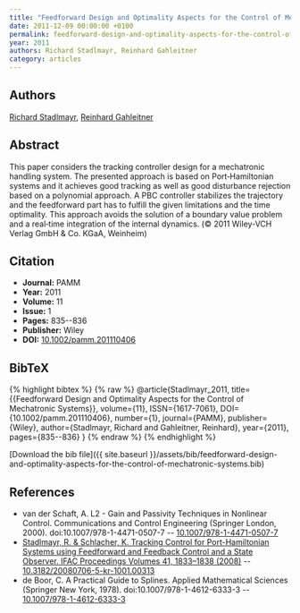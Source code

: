 ```yaml
---
title: "Feedforward Design and Optimality Aspects for the Control of Mechatronic Systems"
date: 2011-12-09 00:00:00 +0100
permalink: feedforward-design-and-optimality-aspects-for-the-control-of-mechatronic-systems
year: 2011
authors: Richard Stadlmayr, Reinhard Gahleitner
category: articles
---
```

 
## Authors
[Richard Stadlmayr](authors/richard-stadlmayr), [Reinhard Gahleitner](authors/reinhard-gahleitner)
 
## Abstract
This paper considers the tracking controller design for a mechatronic handling system. The presented approach is based on Port‐Hamiltonian systems and it achieves good tracking as well as good disturbance rejection based on a polynomial approach. A PBC controller stabilizes the trajectory and the feedforward part has to fulfill the given limitations and the time optimality. This approach avoids the solution of a boundary value problem and a real‐time integration of the internal dynamics. (© 2011 Wiley‐VCH Verlag GmbH &amp; Co. KGaA, Weinheim)
 
## Citation
- **Journal:** PAMM
- **Year:** 2011
- **Volume:** 11
- **Issue:** 1
- **Pages:** 835--836
- **Publisher:** Wiley
- **DOI:** [10.1002/pamm.201110406](https://doi.org/10.1002/pamm.201110406)
 
## BibTeX
{% highlight bibtex %}
{% raw %}
@article{Stadlmayr_2011,
  title={{Feedforward Design and Optimality Aspects for the Control of Mechatronic Systems}},
  volume={11},
  ISSN={1617-7061},
  DOI={10.1002/pamm.201110406},
  number={1},
  journal={PAMM},
  publisher={Wiley},
  author={Stadlmayr, Richard and Gahleitner, Reinhard},
  year={2011},
  pages={835--836}
}
{% endraw %}
{% endhighlight %}
 
[Download the bib file]({{ site.baseurl }}/assets/bib/feedforward-design-and-optimality-aspects-for-the-control-of-mechatronic-systems.bib)
 
## References
- van der Schaft, A. L2 - Gain and Passivity Techniques in Nonlinear Control. Communications and Control Engineering (Springer London, 2000). doi:10.1007/978-1-4471-0507-7 -- [10.1007/978-1-4471-0507-7](https://doi.org/10.1007/978-1-4471-0507-7)
- [Stadlmayr, R. & Schlacher, K. Tracking Control for Port-Hamiltonian Systems using Feedforward and Feedback Control and a State Observer. IFAC Proceedings Volumes 41, 1833–1838 (2008)](tracking-control-for-port-hamiltonian-systems-using-feedforward-and-feedback-control-and-a-state-observer) -- [10.3182/20080706-5-kr-1001.00313](https://doi.org/10.3182/20080706-5-kr-1001.00313)
- de Boor, C. A Practical Guide to Splines. Applied Mathematical Sciences (Springer New York, 1978). doi:10.1007/978-1-4612-6333-3 -- [10.1007/978-1-4612-6333-3](https://doi.org/10.1007/978-1-4612-6333-3)

